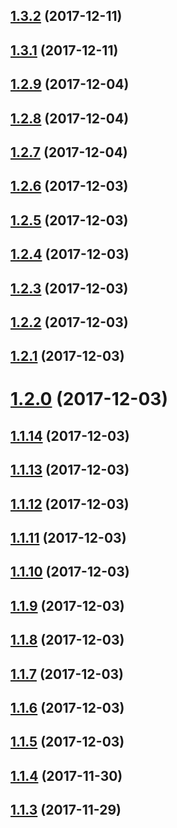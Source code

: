 <a name="1.3.2"></a>
## [1.3.2](https://github.com/nfq-eta/react-typescript/compare/v1.3.1...v1.3.2) (2017-12-11)



<a name="1.3.1"></a>
## [1.3.1](https://github.com/nfq-eta/react-typescript/compare/v1.2.9...v1.3.1) (2017-12-11)



<a name="1.2.9"></a>
## [1.2.9](https://github.com/nfq-eta/react-typescript/compare/v1.2.8...v1.2.9) (2017-12-04)



<a name="1.2.8"></a>
## [1.2.8](https://github.com/nfq-eta/react-typescript/compare/v1.2.7...v1.2.8) (2017-12-04)



<a name="1.2.7"></a>
## [1.2.7](https://github.com/nfq-eta/react-typescript/compare/v1.2.6...v1.2.7) (2017-12-04)



<a name="1.2.6"></a>
## [1.2.6](https://github.com/nfq-eta/react-typescript/compare/v1.2.5...v1.2.6) (2017-12-03)



<a name="1.2.5"></a>
## [1.2.5](https://github.com/nfq-eta/react-typescript/compare/v1.2.4...v1.2.5) (2017-12-03)



<a name="1.2.4"></a>
## [1.2.4](https://github.com/nfq-eta/react-typescript/compare/v1.2.3...v1.2.4) (2017-12-03)



<a name="1.2.3"></a>
## [1.2.3](https://github.com/nfq-eta/react-typescript/compare/v1.2.2...v1.2.3) (2017-12-03)



<a name="1.2.2"></a>
## [1.2.2](https://github.com/nfq-eta/react-typescript/compare/v1.2.1...v1.2.2) (2017-12-03)



<a name="1.2.1"></a>
## [1.2.1](https://github.com/nfq-eta/react-typescript/compare/v1.2.0...v1.2.1) (2017-12-03)



<a name="1.2.0"></a>
# [1.2.0](https://github.com/nfq-eta/react-typescript/compare/v1.1.14...v1.2.0) (2017-12-03)



<a name="1.1.14"></a>
## [1.1.14](https://github.com/nfq-eta/react-typescript/compare/v1.1.13...v1.1.14) (2017-12-03)



<a name="1.1.13"></a>
## [1.1.13](https://github.com/nfq-eta/react-typescript/compare/v1.1.12...v1.1.13) (2017-12-03)



<a name="1.1.12"></a>
## [1.1.12](https://github.com/nfq-eta/react-typescript/compare/v1.1.11...v1.1.12) (2017-12-03)



<a name="1.1.11"></a>
## [1.1.11](https://github.com/nfq-eta/react-typescript/compare/v1.1.10...v1.1.11) (2017-12-03)



<a name="1.1.10"></a>
## [1.1.10](https://github.com/nfq-eta/react-typescript/compare/v1.1.9...v1.1.10) (2017-12-03)



<a name="1.1.9"></a>
## [1.1.9](https://github.com/nfq-eta/react-typescript/compare/v1.1.8...v1.1.9) (2017-12-03)



<a name="1.1.8"></a>
## [1.1.8](https://github.com/nfq-eta/react-typescript/compare/v1.1.7...v1.1.8) (2017-12-03)



<a name="1.1.7"></a>
## [1.1.7](https://github.com/nfq-eta/react-typescript/compare/v1.1.6...v1.1.7) (2017-12-03)



<a name="1.1.6"></a>
## [1.1.6](https://github.com/nfq-eta/react-typescript/compare/v1.1.5...v1.1.6) (2017-12-03)



<a name="1.1.5"></a>
## [1.1.5](https://github.com/nfq-eta/react-typescript/compare/v1.1.4...v1.1.5) (2017-12-03)



<a name="1.1.4"></a>
## [1.1.4](https://github.com/nfq-eta/react-typescript/compare/v1.1.3...v1.1.4) (2017-11-30)



<a name="1.1.3"></a>
## [1.1.3](https://github.com/nfq-eta/react-typescript/compare/v1.1.2...v1.1.3) (2017-11-29)



